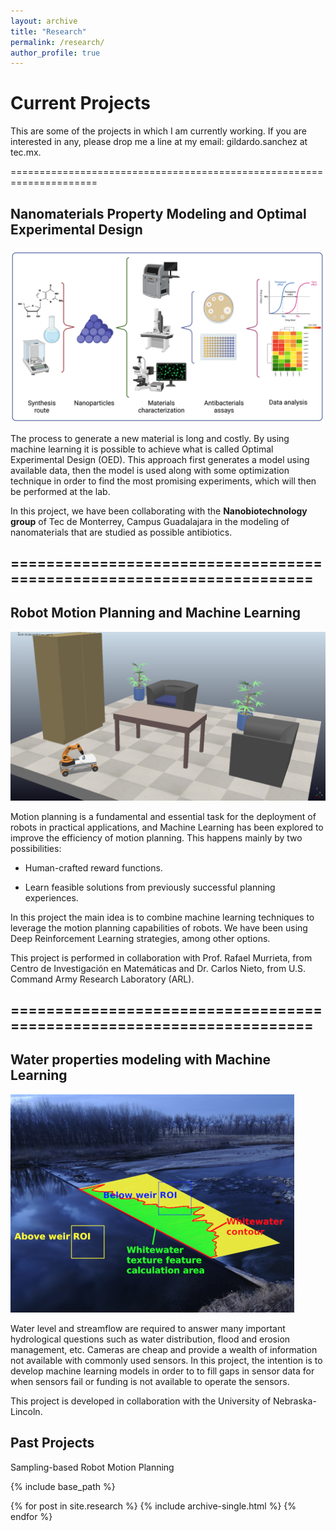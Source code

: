 ```yaml
---
layout: archive
title: "Research"
permalink: /research/
author_profile: true
---
```

# Current Projects

This are some of the projects in which I am currently working. If you are interested in any, please drop me a line at my email:
gildardo.sanchez at tec.mx.

=====================================================================

## Nanomaterials Property Modeling and Optimal Experimental Design

![](./media/image1.png)


The process to generate a new material is long and costly. By using
machine learning it is possible to achieve what is called Optimal
Experimental Design (OED). This approach first generates a model using
available data, then the model is used along with some optimization
technique in order to find the most promising experiments, which will
then be performed at the lab.

In this project, we have been collaborating with the **Nanobiotechnology
group** of Tec de Monterrey, Campus Guadalajara in the modeling of
nanomaterials that are studied as possible antibiotics.

## =====================================================================

## Robot Motion Planning and Machine Learning

![](./media/image2.png)


Motion planning is a fundamental and essential task for the deployment
of robots in practical applications, and Machine Learning has been
explored to improve the efficiency of motion planning. This happens
mainly by two possibilities:

-   Human-crafted reward functions.

-   Learn feasible solutions from previously successful planning
    experiences.

In this project the main idea is to combine machine learning techniques
to leverage the motion planning capabilities of robots. We have been
using Deep Reinforcement Learning strategies, among other options.

This project is performed in collaboration with Prof. Rafael Murrieta,
from Centro de Investigación en Matemáticas and Dr. Carlos Nieto, from
U.S. Command Army Research Laboratory (ARL).

## =====================================================================

## Water properties modeling with Machine Learning

![](./media/image3.png)


Water level and streamflow are required to answer many important
hydrological questions such as water distribution, flood and erosion
management, etc. Cameras are cheap and provide a wealth of information not available with commonly used sensors. In this project, the intention is to develop machine learning models in order to to fill gaps in sensor data for when sensors fail or funding is not available to operate the sensors.

This project is developed in collaboration with the University of
Nebraska-Lincoln.

## Past Projects

Sampling-based Robot Motion Planning 



{% include base_path %}


{% for post in site.research %}
  {% include archive-single.html %}
{% endfor %}
![]()